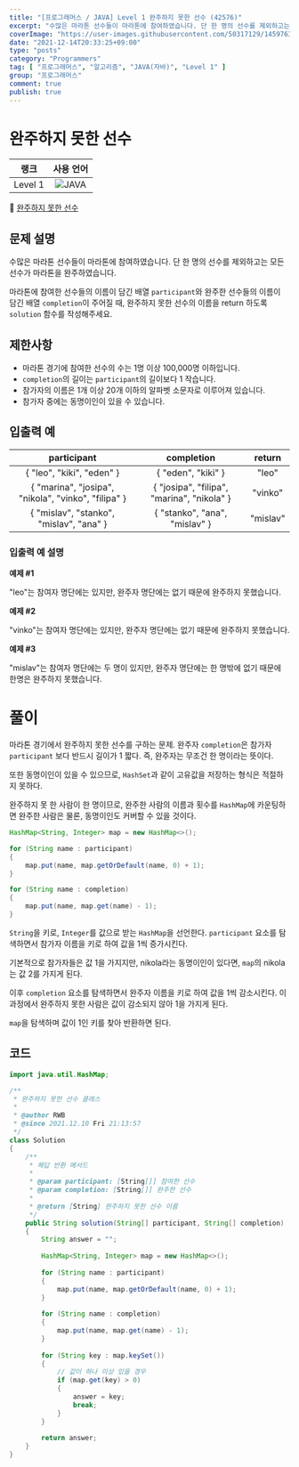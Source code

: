 ```yaml
---
title: "[프로그래머스 / JAVA] Level 1 완주하지 못한 선수 (42576)"
excerpt: "수많은 마라톤 선수들이 마라톤에 참여하였습니다. 단 한 명의 선수를 제외하고는 모든 선수가 마라톤을 완주하였습니다. 마라톤에 참여한 선수들의 이름이 담긴 배열 participant와 완주한 선수들의 이름이 담긴 배열 completion이 주어질 때, 완주하지 못한 선수의 이름을 return 하도록 solution 함수를 작성해주세요."
coverImage: "https://user-images.githubusercontent.com/50317129/145976356-6b5d1430-31c0-4c34-829e-6be8f747ab19.png"
date: "2021-12-14T20:33:25+09:00"
type: "posts"
category: "Programmers"
tag: [ "프로그래머스", "알고리즘", "JAVA(자바)", "Level 1" ]
group: "프로그래머스"
comment: true
publish: true
---
```


# 완주하지 못한 선수

|  랭크   |                                                      사용 언어                                                      |
| :-----: | :-----------------------------------------------------------------------------------------------------------------: |
| Level 1 | ![JAVA](https://shields.io/badge/java-JDK%2011-lightgray?logo=java&style=plastic&logoColor=white&labelColor=orange) |

🔗 [완주하지 못한 선수](https://programmers.co.kr/learn/courses/30/lessons/42576)





## 문제 설명

수많은 마라톤 선수들이 마라톤에 참여하였습니다. 단 한 명의 선수를 제외하고는 모든 선수가 마라톤을 완주하였습니다.

마라톤에 참여한 선수들의 이름이 담긴 배열 `participant`와 완주한 선수들의 이름이 담긴 배열 `completion`이 주어질 때, 완주하지 못한 선수의 이름을 return 하도록 `solution` 함수를 작성해주세요.





## 제한사항

* 마라톤 경기에 참여한 선수의 수는 1명 이상 100,000명 이하입니다.
* `completion`의 길이는 `participant`의 길이보다 1 작습니다.
* 참가자의 이름은 1개 이상 20개 이하의 알파벳 소문자로 이루어져 있습니다.
* 참가자 중에는 동명이인이 있을 수 있습니다.





## 입출력 예

|                     participant                     |                 completion                 |  return  |
| :-------------------------------------------------: | :----------------------------------------: | :------: |
|              { "leo", "kiki", "eden" }              |             { "eden", "kiki" }             |  "leo"   |
| { "marina", "josipa", "nikola", "vinko", "filipa" } | { "josipa", "filipa", "marina", "nikola" } | "vinko"  |
|       { "mislav", "stanko", "mislav", "ana" }       |       { "stanko", "ana", "mislav" }        | "mislav" |



### 입출력 예 설명

**예제 #1**

"leo"는 참여자 명단에는 있지만, 완주자 명단에는 없기 때문에 완주하지 못했습니다.

**예제 #2**

"vinko"는 참여자 명단에는 있지만, 완주자 명단에는 없기 때문에 완주하지 못했습니다.

**예제 #3**

"mislav"는 참여자 명단에는 두 명이 있지만, 완주자 명단에는 한 명밖에 없기 때문에 한명은 완주하지 못했습니다.










# 풀이

마라톤 경기에서 완주하지 못한 선수를 구하는 문제. 완주자 `completion`은 참가자 `participant` 보다 반드시 길이가 1 짧다. 즉, 완주자는 무조건 한 명이라는 뜻이다.

또한 동명이인이 있을 수 있으므로, `HashSet`과 같이 고유값을 저장하는 형식은 적절하지 못하다.

완주하지 못 한 사람이 한 명이므로, 완주한 사람의 이름과 횟수를 `HashMap`에 카운팅하면 완주한 사람은 물론, 동명이인도 커버할 수 있을 것이다.

``` java
HashMap<String, Integer> map = new HashMap<>();

for (String name : participant)
{
	map.put(name, map.getOrDefault(name, 0) + 1);
}

for (String name : completion)
{
	map.put(name, map.get(name) - 1);
}
```

`String`을 키로, `Integer`를 값으로 받는 `HashMap`을 선언한다. `participant` 요소를 탐색하면서 참가자 이름을 키로 하여 값을 1씩 증가시킨다.

기본적으로 참가자들은 값 1을 가지지만, nikola라는 동명이인이 있다면, `map`의 nikola는 값 2를 가지게 된다.

이후 `completion` 요소를 탐색하면서 완주자 이름을 키로 하여 값을 1씩 감소시킨다. 이 과정에서 완주하지 못한 사람은 값이 감소되지 않아 1을 가지게 된다.

`map`을 탐색하며 값이 1인 키를 찾아 반환하면 된다.





## 코드

``` java
import java.util.HashMap;

/**
 * 완주하지 못한 선수 클래스
 *
 * @author RWB
 * @since 2021.12.10 Fri 21:13:57
 */
class Solution
{
	/**
	 * 해답 반환 메서드
	 *
	 * @param participant: [String[]] 참여한 선수
	 * @param completion: [String[]] 완주한 선수
	 *
	 * @return [String] 완주하지 못한 선수 이름
	 */
	public String solution(String[] participant, String[] completion)
	{
		String answer = "";
		
		HashMap<String, Integer> map = new HashMap<>();
		
		for (String name : participant)
		{
			map.put(name, map.getOrDefault(name, 0) + 1);
		}
		
		for (String name : completion)
		{
			map.put(name, map.get(name) - 1);
		}
		
		for (String key : map.keySet())
		{
			// 값이 하나 이상 있을 경우
			if (map.get(key) > 0)
			{
				answer = key;
				break;
			}
		}
		
		return answer;
	}
}
```